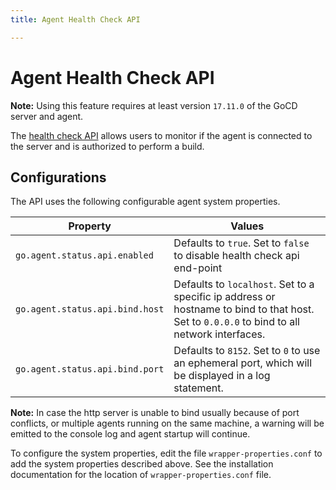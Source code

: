 ```yaml
---
title: Agent Health Check API

---
```


# Agent Health Check API

**Note:** Using this feature requires at least version `17.11.0`  of the GoCD server and agent.

The [health check API](https://api.gocd.org/current/#agent-health) allows users to monitor if the agent is connected to the server and is authorized to perform a build.

## Configurations

The API uses the following configurable agent system properties.

| Property                        | Values                                                                                                                                      |
| ------------------------------- | ------------------------------------------------------------------------------------------------------------------------------------------- |
| `go.agent.status.api.enabled`   | Defaults to `true`. Set to `false` to disable health check api end-point                                                                    |
| `go.agent.status.api.bind.host` | Defaults to `localhost`. Set to a specific ip address or hostname to bind to that host. Set to `0.0.0.0` to bind to all network interfaces. |
| `go.agent.status.api.bind.port` | Defaults to `8152`. Set to `0` to use an ephemeral port, which will be displayed in a log statement.                                        |

**Note:** In case the http server is unable to bind usually because of port conflicts, or multiple agents running on the same machine, a warning will be emitted to the console log and agent startup will continue.

To configure the system properties, edit the file `wrapper-properties.conf` to add the system properties described above. See the installation documentation for the location of `wrapper-properties.conf` file.
